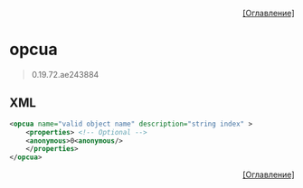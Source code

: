 <p align='right'><a href='index.html'>[Оглавление]</a></p>

# opcua
> 0.19.72.ae243884
## XML
````xml
<opcua name="valid object name" description="string index" >
	<properties> <!-- Optional -->
	<anonymous>0<anonymous/>
	</properties>
</opcua>
````

<p align='right'><a href='index.html'>[Оглавление]</a></p>

